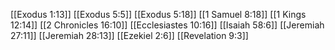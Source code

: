 [[Exodus 1:13]]
[[Exodus 5:5]]
[[Exodus 5:18]]
[[1 Samuel 8:18]]
[[1 Kings 12:14]]
[[2 Chronicles 16:10]]
[[Ecclesiastes 10:16]]
[[Isaiah 58:6]]
[[Jeremiah 27:11]]
[[Jeremiah 28:13]]
[[Ezekiel 2:6]]
[[Revelation 9:3]]
